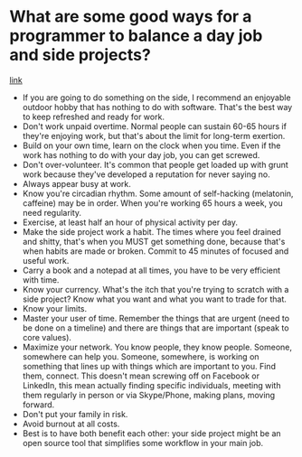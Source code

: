 # What are some good ways for a programmer to balance a day job and side projects?
[link](https://www.quora.com/What-are-some-good-ways-for-a-programmer-to-balance-a-day-job-and-side-projects?srid=pRa&share=1)

- If you are going to do something on the side, I recommend an enjoyable outdoor hobby that has nothing to do with software. That's the best way to keep refreshed and ready for work.
- Don't work unpaid overtime. Normal people can sustain 60-65 hours if they're enjoying work, but that's about the limit for long-term exertion.
- Build on your own time, learn on the clock when you time. Even if the work has nothing to do with your day job, you can get screwed.
- Don't over-volunteer. It's common that people get loaded up with grunt work because they've developed a reputation for never saying no.
- Always appear busy at work.
- Know you're circadian rhythm. Some amount of self-hacking (melatonin, caffeine) may be in order. When you're working 65 hours a week, you need regularity.
- Exercise, at least half an hour of physical activity per day.
- Make the side project work a habit. The times where you feel drained and shitty, that's when you MUST get something done, because that's when habits are made or broken. Commit to 45 minutes of focused and useful work.
- Carry a book and a notepad at all times, you have to be very efficient with time.
- Know your currency. What's the itch that you're trying to scratch with a side project? Know what you want and what you want to trade for that.
- Know your limits.
- Master your user of time. Remember the things that are urgent (need to be done on a timeline) and there are things that are important (speak to core values).
- Maximize your network. You know people, they know people. Someone, somewhere can help you. Someone, somewhere, is working on something that lines up with things which are important to you. Find them, connect. This doesn't mean screwing off on Facebook or LinkedIn, this mean actually finding specific individuals, meeting with them regularly in person or via Skype/Phone, making plans, moving forward.
- Don't put your family in risk.
- Avoid burnout at all costs.
- Best is to have both benefit each other: your side project might be an open source tool that simplifies some workflow in your main job.
